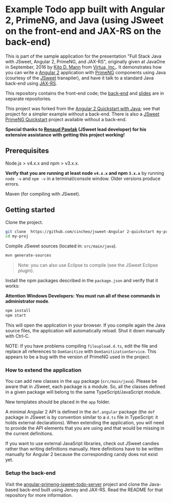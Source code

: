 # Example Todo app built with Angular 2, PrimeNG, and Java (using JSweet on the front-end and JAX-RS on the back-end)

This is part of the sample application for the presentation "Full Stack Java with JSweet, Angular 2, PrimeNG, and JAX-RS", 
originally given at JavaOne in September, 2016 by [Kito D. Mann](https://www.linkedin.com/in/kitomann) from [Virtua, Inc.](https://virtua.tech). It demonstrates how you 
can write a [Angular 2](https://angular.io) application with [PrimeNG](http://www.primefaces.org/primeng/) components using Java (courtesy of the
 [JSweet](http://jsweet.org) transpiler), and have it talk to a standard Java back-end using [JAX-RS](https://jax-rs-spec.java.net/).

This repository contains the front-end code; the [back-end](https://github.com/kito99/angular-primeng-jsweet-todo-server) and 
[slides](https://github.com/kito99/angular-primeng-jsweet-todo-slides) are in separate repositories. 

This project was forked from the [Angular 2 Quickstart with Java](https://github.com/cincheo/jsweet-angular2-quickstart); see that project for a simpler example without a back-end. 
There is also a [JSweet PrimeNG Quickstart](https://github.com/cincheo/jsweet-primeng-quickstart) project available without a back-end.  

**Special thanks to [Renaud Pawlak](https://github.com/renaudpawlak) (JSweet lead developer) for his extensive assistance with getting this project working!**

## Prerequisites

Node.js > v4.x.x and npm > v3.x.x. 
    
**Verify that you are running at least node `v4.x.x` and npm `3.x.x`**
by running `node -v` and `npm -v` in a terminal/console window.
Older versions produce errors.

Maven (for compiling with JSweet).

## Getting started

Clone the project.

```bash
git clone  https://github.com/cincheo/jsweet-Angular 2-quickstart my-proj
cd my-proj
```

Compile JSweet sources (located in: ``src/main/java``).

```bash
mvn generate-sources
```

> Note: you can also use Eclipse to compile (see the JSweet Eclipse plugin).

Install the npm packages described in the `package.json` and verify that it works:

**Attention Windows Developers:  You must run all of these commands in administrator mode**.

```bash
npm install
npm start
```

This will open the application in your browser. If you compile again the Java source files, the application will automatically reload. Shut it down manually with Ctrl-C.

NOTE: If you have problems compiling `fileupload.d.ts`, edit the file and replace all references to `DomSanitize` with `DomSanitizationService`. 
This appears to be a bug with the version of PrimeNG used in the project.

### How to extend the application

You can add new classes in the ``app`` package (``src/main/java``). Please be aware that in JSweet, each package is a module. So, all the classes defined in a given package will belong to the same TypeScript/JavaScript module.

New templates should be placed in the ``app`` folder. 

A minimal Angular 2 API is defined in the ``def.angular`` package (the ``def`` package in JSweet is by convention similar to a ``d.ts`` file in TypeScript: it holds external declarations). 
When extending the application, you will need to provide the API elements that you are using and that would be missing in the current definitions.

If you want to use external JavaSript libraries, check out JSweet candies rather than writing definitions manually. Here definitions have to be written manually for Angular 2 because the corresponding candy does not exist yet.

### Setup the back-end

Visit the [angular-primeng-jsweet-todo-server](https://github.com/kito99/angular-primeng-jsweet-todo-server) project and clone the Java-based back-end built using Jersey and JAX-RS. Read the README for that repository for more information.
